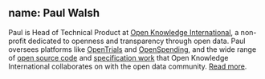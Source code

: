 name: Paul Walsh
---

Paul is Head of Technical Product at [Open Knowledge International](https://okfn.org), a non-profit dedicated to openness and transparency through open data. Paul oversees platforms like [OpenTrials](http://opentrials.net) and [OpenSpending](http://next.openspending.org), and the wide range of [open source code](https://github.com/okfn) and [specification work](https://github.com/frictionlessdata/specs) that Open Knowledge International collaborates on with the open data community. [Read more](http://pwalsh.me).
